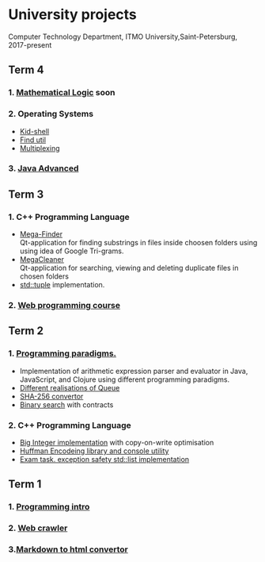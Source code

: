 # University projects
Computer Technology Department, ITMO University,Saint-Petersburg, 2017-present

## Term 4
### 1. [Mathematical Logic](??) soon
### 2. Operating Systems
 * [Kid-shell](https://github.com/mikeTerentev/os-kidshell/)
 * [Find util](https://github.com/mikeTerentev/os-find/) 
 * [Multiplexing](https://github.com/mikeTerentev/os-net-multiplexing)
### 3. [Java Advanced](https://github.com/mikeTerentev/Java-projects/tree/master/advanced-2019)


## Term 3
### 1. C++ Programming Language
 * [Mega-Finder](https://github.com/mikeTerentev/megaFinder)  
Qt-application  for finding substrings in files inside choosen folders using using idea of Google Tri-grams. 
 * [MegaCleaner](https://github.com/mikeTerentev/megaCleaner)  
Qt-application for searching, viewing and  deleting duplicate files in chosen folders 
 * [std::tuple](https://github.com/mikeTerentev/tuple) implementation.
### 2. [Web programming course](https://github.com/mikeTerentev/Java-projects/tree/master/Web%20programming)


## Term 2
### 1. [Programming paradigms.](https://github.com/mikeTerentev/Java-projects/tree/master/Java-2018)
 * Implementation of arithmetic expression parser and evaluator in Java, JavaScript, and Clojure using different programming paradigms.
 * [Different realisations of Queue](https://github.com/mikeTerentev/Java-projects/tree/master/Java-2018/java/queue)
 * [SHA-256 convertor](https://github.com/mikeTerentev/Java-projects/blob/master/Java-2018/java/md5)
 * [Binary search](https://github.com/mikeTerentev/Java-projects/tree/master/Java-2018/java/search) with contracts
### 2. C++ Programming Language
 * [Big Integer implementation](https://github.com/mikeTerentev/bigint) with copy-on-write optimisation
 * [Huffman Encodeing library and console utility](https://github.com/mikeTerentev/huffman-archiver-cpp)
 * [Exam task. exception safety std::list implementation](https://github.com/mikeTerentev/list)

## Term 1
### 1. [Programming intro](https://github.com/mikeTerentev/Java-projects/tree/master/Programing-introduction)
### 2. [Web crawler]()
### 3.[Markdown to html convertor]()

